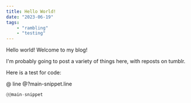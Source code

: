 ```yaml
---
title: Hello World!
date: "2023-06-19"
tags:
    - "rambling"
    - "testing"
---
```


Hello world! Welcome to my blog!

I'm probably going to post a variety of things here, with reposts on tumblr.

Here is a test for code:

@ line @?main-snippet.line
```rust
@@main-snippet
```


